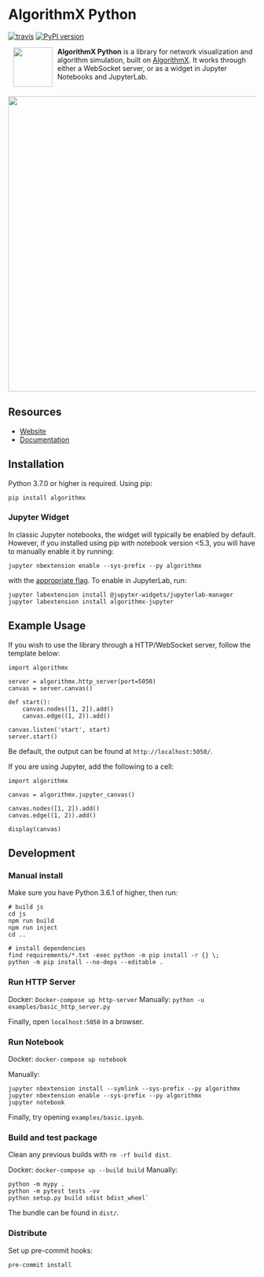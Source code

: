# AlgorithmX Python

[![travis](https://travis-ci.com/algrx/algorithmx-python.svg)](https://travis-ci.com/algrx/algorithmx-python)
[![PyPI version](https://badge.fury.io/py/algorithmx.svg)](https://pypi.org/project/algorithmx)

<img src="https://raw.githubusercontent.com/algrx/algorithmx/master/img/logo.svg?sanitize=true" align="left" hspace="10" width="80px">

**AlgorithmX Python** is a library for network visualization and algorithm simulation, built on <a href="https://github.com/algrx/algorithmx">AlgorithmX</a>. It works through either a WebSocket server, or as a widget in Jupyter Notebooks and JupyterLab.
<br><br>

<img src="https://raw.githubusercontent.com/algrx/algorithmx/master/img/example.svg?sanitize=true" align="center" width="600px">

## Resources

- <a href="https://algrx.github.io/">Website</a>
- <a href="https://algrx.github.io/algorithmx/docs/python/">Documentation</a>

## Installation

Python 3.7.0 or higher is required. Using pip:

```
pip install algorithmx
```

### Jupyter Widget

In classic Jupyter notebooks, the widget will typically be enabled by default. However, if you installed using pip with notebook version <5.3, you will have to manually enable it by running:

```
jupyter nbextension enable --sys-prefix --py algorithmx
```

with the <a href="https://jupyter-notebook.readthedocs.io/en/stable/extending/frontend_extensions.html#installing-and-enabling-extensions">appropriate flag</a>. To enable in JupyterLab, run:

```
jupyter labextension install @jupyter-widgets/jupyterlab-manager
jupyter labextension install algorithmx-jupyter
```

## Example Usage

If you wish to use the library through a HTTP/WebSocket server, follow the template below:

```
import algorithmx

server = algorithmx.http_server(port=5050)
canvas = server.canvas()

def start():
    canvas.nodes([1, 2]).add()
    canvas.edge((1, 2)).add()

canvas.listen('start', start)
server.start()
```

Be default, the output can be found at `http://localhost:5050/`.

If you are using Jupyter, add the following to a cell:

```
import algorithmx

canvas = algorithmx.jupyter_canvas()

canvas.nodes([1, 2]).add()
canvas.edge((1, 2)).add()

display(canvas)
```

## Development

### Manual install

Make sure you have Python 3.6.1 of higher, then run:

```
# build js
cd js
npm run build
npm run inject
cd ..

# install dependencies
find requirements/*.txt -exec python -m pip install -r {} \;
python -m pip install --no-deps --editable .
```

### Run HTTP Server

Docker: `Docker-compose up http-server`
Manually: `python -u examples/basic_http_server.py`

Finally, open `localhost:5050` in a browser.

### Run Notebook

Docker: `docker-compose up notebook`

Manually:

```
jupyter nbextension install --symlink --sys-prefix --py algorithmx
jupyter nbextension enable --sys-prefix --py algorithmx
jupyter notebook
```

Finally, try opening `examples/basic.ipynb`.

### Build and test package

Clean any previous builds with `rm -rf build dist`.

Docker: `docker-compose up --build build`
Manually:

```
python -m mypy .
python -m pytest tests -vv
python setup.py build sdist bdist_wheel`
```

The bundle can be found in `dist/`.

### Distribute

Set up pre-commit hooks:

```
pre-commit install
```
